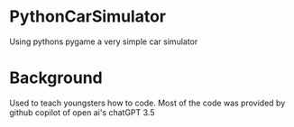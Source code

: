 # PythonCarSimulator
Using pythons pygame a very simple car simulator

# Background
Used to teach youngsters how to code. Most of the code was provided by github copilot of open ai's chatGPT 3.5

